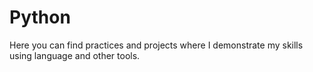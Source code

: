 # Python
Here you can find practices and projects where I demonstrate my skills using language and other tools.
